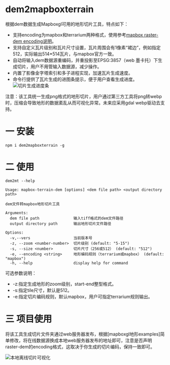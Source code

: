 # dem2mapboxterrain
根据dem数据生成Mapboxgl可用的地形切片工具，特点如下：
* 支持encoding为mapbox和terrarium两种格式，使用参考[mapbox raster-dem encoding说明](https://docs.mapbox.com/mapbox-gl-js/style-spec/sources/#raster-dem-encoding)。
* 支持自定义瓦片级别和瓦片尺寸设置，瓦片周围会有1像素“裙边”，例如指定512，实际输出514*514瓦片，与mapbox官方一致。
* 自动将输入dem数据源重编码，并重投影至EPSG:3857（web 墨卡托）下生成切片，用户不用管输入数据源，减少操作。
* 内置了影像金字塔索引和多子进程实现，加速瓦片生成速度。
* 命令行提供了瓦片生成的进图条提示，便于用户查看生成进度。
![切片生成进度条](https://github.com/FreeGIS/dem2mapboxterrain/blob/master/doc/progrebar.png)

注意：该工具统一生成png格式的地形切片，用户通过第三方工具将png转webp时，压缩会导致地形的数据紊乱从而可视化异常。未来应采用gdal webp驱动去支持。

# 一 安装
```
npm i dem2mapboxterrain -g
```

# 二 使用

```
dem2mt --help

Usage: mapbox-terrain-dem [options] <dem file path> <output directory path>

dem文件转mapbox地形切片工具

Arguments:
  dem file path               输入tiff格式的dem文件路径
  output directory path       输出地形切片文件路径

Options:
  -v,--vers                   当前版本号
  -z, --zoom <number-number>  切片级别 (default: "5-15")
  -s, --size <number>         切片尺寸（256或512） (default: "512")
  -e, --encoding <string>     地形编码规则（terrarium或mapbox） (default: "mapbox")
  -h, --help                  display help for command
```

可选参数说明：

* -z:指定生成地形的zoom级别，start-end整型格式。
* -s:指定tile尺寸，默认是512。
* -e:指定切片编码规则，默认mapbox，用户可指定terrarium规则输出。

# 三 项目使用

将该工具生成切片文件夹通过web服务器发布，根据[mapboxgl地形examples]简单修改，将在线数据源换成本地web服务器发布的地址即可，注意是否声明raster-dem的encoding格式，这取决于你生成的切片编码，保持一致即可。

![本地离线切片可视化](https://github.com/FreeGIS/dem2mapboxterrain/blob/master/doc/terrain.png)